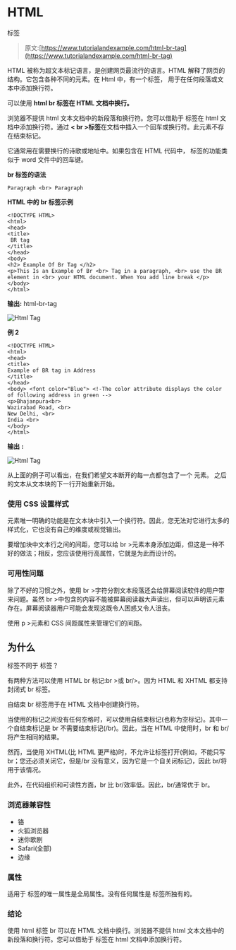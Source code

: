 # HTML
标签

> 原文:[https://www.tutorialandexample.com/html-br-tag](https://www.tutorialandexample.com/html-br-tag)

HTML 被称为超文本标记语言，是创建网页最流行的语言。HTML 解释了网页的结构。它包含各种不同的元素。在 Html 中，有一个标签，
用于在任何段落或文本中添加换行符。

可以使用 **html br 标签在 HTML 文档中换行。**

浏览器不提供 html 文本文档中的新段落和换行符。您可以借助于
标签在 html 文档中添加换行符。通过 **< br >标签**在文档中插入一个回车或换行符。此元素不存在结束标记。

它通常用在需要换行的诗歌或地址中。如果包含在 HTML 代码中，
标签的功能类似于 word 文件中的回车键。

**br 标签的语法**

```
Paragraph <br> Paragraph
```

**HTML 中的 br 标签示例**

```
<!DOCTYPE HTML>  
<html>  
<head>  
<title>  
 BR tag  
</title>  
</head>    
<body>    
<h2> Example Of Br Tag </h2>
<p>This Is an Example of Br <br> Tag in a paragraph, <br> use the BR element in <br> your HTML document. When You add line break </p>    
</body>  
</html> 
```

**输出:** html-br-tag

![Html <br> Tag](../Images/b1f3dc76af93d78abe361deb7f185782.png)

**例 2**

```
<!DOCTYPE HTML>  
<html>  
<head>  
<title>  
Example of BR tag in Address  
</title>  
</head>    
<body> <font color="Blue"> <!-The color attribute displays the color of following address in green -->   
<p>Bhajanpura<br>   
Wazirabad Road, <br>  
New Delhi, <br>  
India <br>   
</body>  
</html> 
```

**输出** **:**

![Html <br> Tag](../Images/03223d05380c81e87e9b34238d7deb70.png)

从上面的例子可以看出，在我们希望文本断开的每一点都包含了一个
元素。
之后的文本从文本块的下一行开始重新开始。

### 使用 CSS 设置样式

元素唯一明确的功能是在文本块中引入一个换行符。因此，您无法对它进行太多的样式化，它也没有自己的维度或视觉输出。

要增加块中文本行之间的间距，您可以给 br >元素本身添加边距，但这是一种不好的做法；相反，您应该使用行高属性，它就是为此而设计的。

### 可用性问题

除了不好的习惯之外，使用 br >字符分割文本段落还会给屏幕阅读软件的用户带来问题。虽然 br >中包含的内容不能被屏幕阅读器大声读出，但可以声明该元素存在。屏幕阅读器用户可能会发现这既令人困惑又令人沮丧。

使用 p >元素和 CSS 间距属性来管理它们的间距。

## 为什么
标签不同于
标签？

有两种方法可以使用 HTML br 标记:br >或 br/>。因为 HTML 和 XHTML 都支持封闭式 br 标签。

自结束 br 标签用于在 HTML 文档中创建换行符。

当使用的标记之间没有任何空格时，可以使用自结束标记(也称为空标记)。其中一个自结束标记是 br 不需要结束标记(/br)。因此，当在 HTML 中使用时，br 和 br/将产生相同的结果。

然而，当使用 XHTML(比 HTML 更严格)时，不允许让标签打开(例如，不能只写 br；您还必须关闭它，但是/br 没有意义，因为它是一个自关闭标记)，因此 br/将用于该情况。

此外，在代码组织和可读性方面，br 比 br/效率低。因此，br/通常优于 br。

### 浏览器兼容性

*   铬
*   火狐浏览器
*   迷你歌剧
*   Safari(全部)
*   边缘

### 属性

适用于
标签的唯一属性是全局属性。没有任何属性是
标签所独有的。

### 结论

使用 html 标签 br 可以在 HTML 文档中换行。浏览器不提供 html 文本文档中的新段落和换行符。您可以借助于
标签在 html 文档中添加换行符。